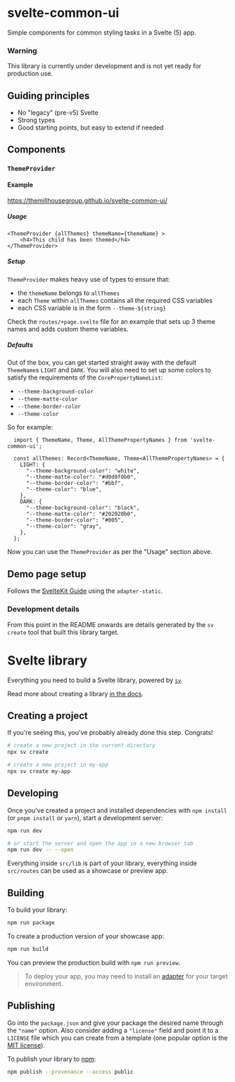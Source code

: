# svelte-common-ui

Simple components for common styling tasks in a Svelte (5) app.

### Warning
This library is currently under development and is not yet ready for production use.

## Guiding principles
- No "legacy" (pre-v5) Svelte
- Strong types
- Good starting points, but easy to extend if needed

## Components

### `ThemeProvider`

#### Example

https://themillhousegroup.github.io/svelte-common-ui/

##### Usage
```
<ThemeProvider {allThemes} themeName={themeName} >
    <h4>This child has been themed</h4>
</ThemeProvider>
```

##### Setup
`ThemeProvider` makes heavy use of types to ensure that:
- the `themeName` belongs to `allThemes`
- each `Theme` within `allThemes` contains all the required CSS variables
- each CSS variable is in the form `--theme-${string}`

Check the `routes/+page.svelte` file for an example that sets up 3 theme names and adds custom theme variables.

##### Defaults
Out of the box, you can get started straight away with the default `ThemeName`s `LIGHT` and `DARK`.
You will also need to set up some colors to satisfy the requirements of the `CorePropertyNameList`:
- `--theme-background-color`
- `--theme-matte-color`
- `--theme-border-color`
- `--theme-color`

So for example:

```
  import { ThemeName, Theme, AllThemePropertyNames } from 'svelte-common-ui';

  const allThemes: Record<ThemeName, Theme<AllThemePropertyNames> = {
    LIGHT: {
      "--theme-background-color": "white",
      "--theme-matte-color": "#d0d0f0b0",
      "--theme-border-color": "#bbf",
      "--theme-color": "blue",
    },
    DARK: {
      "--theme-background-color": "black",
      "--theme-matte-color": "#202020b0",
      "--theme-border-color": "#005",
      "--theme-color": "gray",
    },
  };
```
Now you can use the `ThemeProvider` as per the "Usage" section above.


## Demo page setup
Follows the [SvelteKit Guide](https://svelte.dev/docs/kit/adapter-static) using the `adapter-static`.


### Development details
From this point in the README onwards are details generated by the `sv create` tool that built this library target.

# Svelte library

Everything you need to build a Svelte library, powered by [`sv`](https://npmjs.com/package/sv).

Read more about creating a library [in the docs](https://svelte.dev/docs/kit/packaging).

## Creating a project

If you're seeing this, you've probably already done this step. Congrats!

```bash
# create a new project in the current directory
npx sv create

# create a new project in my-app
npx sv create my-app
```

## Developing

Once you've created a project and installed dependencies with `npm install` (or `pnpm install` or `yarn`), start a development server:

```bash
npm run dev

# or start the server and open the app in a new browser tab
npm run dev -- --open
```

Everything inside `src/lib` is part of your library, everything inside `src/routes` can be used as a showcase or preview app.

## Building

To build your library:

```bash
npm run package
```

To create a production version of your showcase app:

```bash
npm run build
```

You can preview the production build with `npm run preview`.

> To deploy your app, you may need to install an [adapter](https://svelte.dev/docs/kit/adapters) for your target environment.

## Publishing

Go into the `package.json` and give your package the desired name through the `"name"` option. Also consider adding a `"license"` field and point it to a `LICENSE` file which you can create from a template (one popular option is the [MIT license](https://opensource.org/license/mit/)).

To publish your library to [npm](https://www.npmjs.com):

```bash
npm publish --provenance --access public
```
